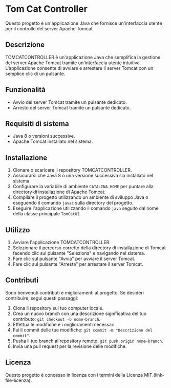 # Tom Cat Controller

Questo progetto è un'applicazione Java che fornisce un'interfaccia utente per il controllo del server Apache Tomcat.

## Descrizione

TOMCATCONTROLLER è un'applicazione Java che semplifica la gestione del server Apache Tomcat tramite un'interfaccia utente intuitiva. L'applicazione consente di avviare e arrestare il server Tomcat con un semplice clic di un pulsante.

## Funzionalità

- Avvio del server Tomcat tramite un pulsante dedicato.
- Arresto del server Tomcat tramite un pulsante dedicato.

## Requisiti di sistema

- Java 8 o versioni successive.
- Apache Tomcat installato nel sistema.

## Installazione

1. Clonare o scaricare il repository TOMCATCONTROLLER.
2. Assicurarsi che Java 8 o una versione successiva sia installato nel sistema.
3. Configurare la variabile di ambiente `CATALINA_HOME` per puntare alla directory di installazione di Apache Tomcat.
4. Compilare il progetto utilizzando un ambiente di sviluppo Java o eseguendo il comando `javac` sulla directory del progetto.
5. Eseguire l'applicazione utilizzando il comando `java` seguito dal nome della classe principale `TomCatUI`.

## Utilizzo

1. Avviare l'applicazione TOMCATCONTROLLER.
2. Selezionare il percorso corretto della directory di installazione di Tomcat facendo clic sul pulsante "Seleziona" e navigando nel sistema.
3. Fare clic sul pulsante "Avvia" per avviare il server Tomcat.
4. Fare clic sul pulsante "Arresta" per arrestare il server Tomcat.

## Contributi

Sono benvenuti contributi e miglioramenti al progetto. Se desideri contribuire, segui questi passaggi:

1. Clona il repository sul tuo computer locale.
2. Crea un nuovo branch con una descrizione significativa del tuo contributo: `git checkout -b nome-branch`.
3. Effettua le modifiche e i miglioramenti necessari.
4. Fai il commit delle tue modifiche: `git commit -m "Descrizione del commit"`.
5. Pusha il tuo branch al repository remoto: `git push origin nome-branch`.
6. Invia una pull request per la revisione delle modifiche.

## Licenza

Questo progetto è concesso in licenza con i termini della Licenza MIT.(link-file-licenza).
